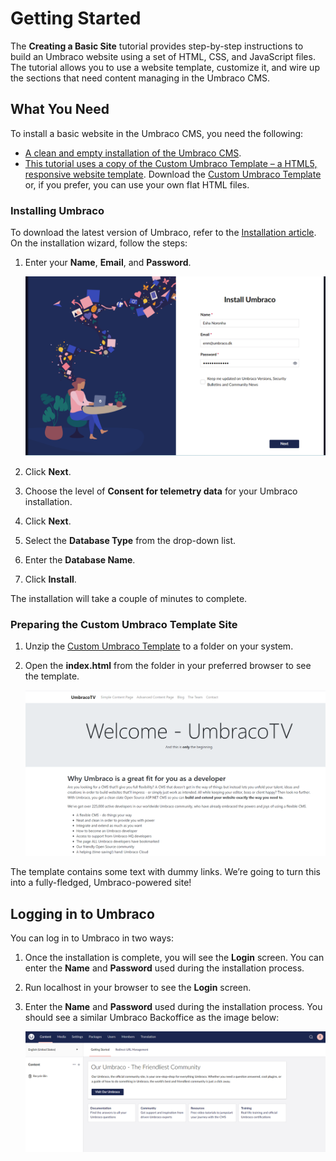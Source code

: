 # Getting Started

The **Creating a Basic Site** tutorial provides step-by-step instructions to build an Umbraco website using a set of HTML, CSS, and JavaScript files. The tutorial allows you to use a website template, customize it, and wire up the sections that need content managing in the Umbraco CMS.

## **What You Need**

To install a basic website in the Umbraco CMS, you need the following:

* [A clean and empty installation of the Umbraco CMS](getting-started.md#installing-umbraco).
* [This tutorial uses a copy of the Custom Umbraco Template – a HTML5, responsive website template](getting-started.md#preparing-the-custom-umbraco-template-site). Download the [Custom Umbraco Template](https://umbra.co/Umbracotemplate) or, if you prefer, you can use your own flat HTML files.

### Installing Umbraco

To download the latest version of Umbraco, refer to the [Installation article](../../fundamentals/setup/install/). On the installation wizard, follow the steps:

1. Enter your **Name**, **Email**, and **Password**.

    ![Installing Umbraco](images/installing-umbraco.png)
2. Click **Next**.
3. Choose the level of **Consent for telemetry data** for your Umbraco installation.
4. Click **Next**.
5. Select the **Database Type** from the drop-down list.
6. Enter the **Database Name**.
7. Click **Install**.

The installation will take a couple of minutes to complete.

### Preparing the Custom Umbraco Template Site

1. Unzip the [Custom Umbraco Template](https://umbra.co/Umbracotemplate) to a folder on your system.
2. Open the **index.html** from the folder in your preferred browser to see the template.

    ![Default template homepage](images/figure-5-retrospect-template-v8.png)

The template contains some text with dummy links. We’re going to turn this into a fully-fledged, Umbraco-powered site!

## Logging in to Umbraco

You can log in to Umbraco in two ways:

1. Once the installation is complete, you will see the **Login** screen. You can enter the **Name** and **Password** used during the installation process.
2. Run localhost in your browser to see the **Login** screen.
3. Enter the **Name** and **Password** used during the installation process. You should see a similar Umbraco Backoffice as the image below:

    ![Umbraco Backoffice](images/backoffice-landing-page.png)
